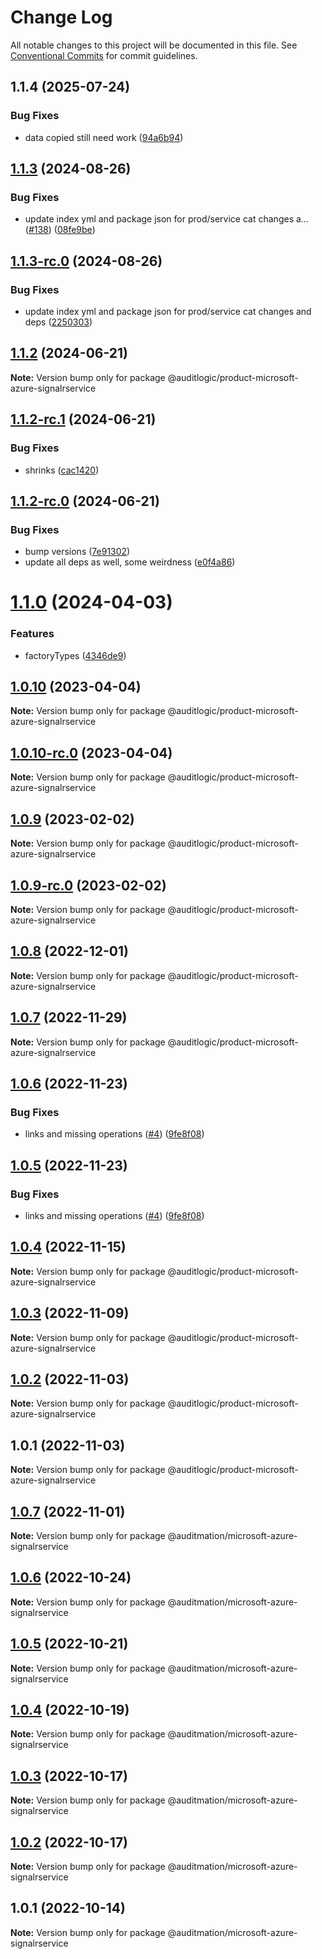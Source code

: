 # Change Log

All notable changes to this project will be documented in this file.
See [Conventional Commits](https://conventionalcommits.org) for commit guidelines.

## 1.1.4 (2025-07-24)


### Bug Fixes

* data copied still need work ([94a6b94](https://github.com/zerobias-org/product/commit/94a6b942fb0516367548599d739529536132755a))





## [1.1.3](https://github.com/auditlogic/product/compare/@auditlogic/product-microsoft-azure-signalrservice@1.1.2...@auditlogic/product-microsoft-azure-signalrservice@1.1.3) (2024-08-26)


### Bug Fixes

* update index yml and package json for prod/service cat changes a… ([#138](https://github.com/auditlogic/product/issues/138)) ([08fe9be](https://github.com/auditlogic/product/commit/08fe9beb1c8457462a19bc69caa02e6212d97e1a))





## [1.1.3-rc.0](https://github.com/auditlogic/product/compare/@auditlogic/product-microsoft-azure-signalrservice@1.1.2...@auditlogic/product-microsoft-azure-signalrservice@1.1.3-rc.0) (2024-08-26)


### Bug Fixes

* update index yml and package json for prod/service cat changes and deps ([2250303](https://github.com/auditlogic/product/commit/225030363a363608240135b7ebed386b28f01e4b))





## [1.1.2](https://github.com/auditlogic/product/compare/@auditlogic/product-microsoft-azure-signalrservice@1.1.2-rc.1...@auditlogic/product-microsoft-azure-signalrservice@1.1.2) (2024-06-21)

**Note:** Version bump only for package @auditlogic/product-microsoft-azure-signalrservice





## [1.1.2-rc.1](https://github.com/auditlogic/product/compare/@auditlogic/product-microsoft-azure-signalrservice@1.1.2-rc.0...@auditlogic/product-microsoft-azure-signalrservice@1.1.2-rc.1) (2024-06-21)


### Bug Fixes

* shrinks ([cac1420](https://github.com/auditlogic/product/commit/cac14200fefcd8183ab69fe89a47bd3f70f563e9))





## [1.1.2-rc.0](https://github.com/auditlogic/product/compare/@auditlogic/product-microsoft-azure-signalrservice@1.1.0...@auditlogic/product-microsoft-azure-signalrservice@1.1.2-rc.0) (2024-06-21)


### Bug Fixes

* bump versions ([7e91302](https://github.com/auditlogic/product/commit/7e913023b8b312150ed7762c32fbbe616be71de5))
* update all deps as well, some weirdness ([e0f4a86](https://github.com/auditlogic/product/commit/e0f4a864714e2d3de6bbf3da014d5312fe53be2f))





# [1.1.0](https://github.com/auditlogic/product/compare/@auditlogic/product-microsoft-azure-signalrservice@1.0.10...@auditlogic/product-microsoft-azure-signalrservice@1.1.0) (2024-04-03)


### Features

* factoryTypes ([4346de9](https://github.com/auditlogic/product/commit/4346de92693aee892fccf725338ffc7b80ab182b))





## [1.0.10](https://github.com/auditlogic/product/compare/@auditlogic/product-microsoft-azure-signalrservice@1.0.9...@auditlogic/product-microsoft-azure-signalrservice@1.0.10) (2023-04-04)

**Note:** Version bump only for package @auditlogic/product-microsoft-azure-signalrservice





## [1.0.10-rc.0](https://github.com/auditlogic/product/compare/@auditlogic/product-microsoft-azure-signalrservice@1.0.9...@auditlogic/product-microsoft-azure-signalrservice@1.0.10-rc.0) (2023-04-04)

**Note:** Version bump only for package @auditlogic/product-microsoft-azure-signalrservice





## [1.0.9](https://github.com/auditlogic/product/compare/@auditlogic/product-microsoft-azure-signalrservice@1.0.8...@auditlogic/product-microsoft-azure-signalrservice@1.0.9) (2023-02-02)

**Note:** Version bump only for package @auditlogic/product-microsoft-azure-signalrservice





## [1.0.9-rc.0](https://github.com/auditlogic/product/compare/@auditlogic/product-microsoft-azure-signalrservice@1.0.8...@auditlogic/product-microsoft-azure-signalrservice@1.0.9-rc.0) (2023-02-02)

**Note:** Version bump only for package @auditlogic/product-microsoft-azure-signalrservice





## [1.0.8](https://github.com/auditlogic/product/compare/@auditlogic/product-microsoft-azure-signalrservice@1.0.7...@auditlogic/product-microsoft-azure-signalrservice@1.0.8) (2022-12-01)

**Note:** Version bump only for package @auditlogic/product-microsoft-azure-signalrservice





## [1.0.7](https://github.com/auditlogic/product/compare/@auditlogic/product-microsoft-azure-signalrservice@1.0.6...@auditlogic/product-microsoft-azure-signalrservice@1.0.7) (2022-11-29)

**Note:** Version bump only for package @auditlogic/product-microsoft-azure-signalrservice





## [1.0.6](https://github.com/auditlogic/product/compare/@auditlogic/product-microsoft-azure-signalrservice@1.0.4...@auditlogic/product-microsoft-azure-signalrservice@1.0.6) (2022-11-23)


### Bug Fixes

* links and missing operations ([#4](https://github.com/auditlogic/product/issues/4)) ([9fe8f08](https://github.com/auditlogic/product/commit/9fe8f08fe7c57fdb79f991ac35bd6ac2e7dcad38))





## [1.0.5](https://github.com/auditlogic/product/compare/@auditlogic/product-microsoft-azure-signalrservice@1.0.4...@auditlogic/product-microsoft-azure-signalrservice@1.0.5) (2022-11-23)


### Bug Fixes

* links and missing operations ([#4](https://github.com/auditlogic/product/issues/4)) ([9fe8f08](https://github.com/auditlogic/product/commit/9fe8f08fe7c57fdb79f991ac35bd6ac2e7dcad38))





## [1.0.4](https://github.com/auditlogic/product/compare/@auditlogic/product-microsoft-azure-signalrservice@1.0.3...@auditlogic/product-microsoft-azure-signalrservice@1.0.4) (2022-11-15)

**Note:** Version bump only for package @auditlogic/product-microsoft-azure-signalrservice





## [1.0.3](https://github.com/auditlogic/product/compare/@auditlogic/product-microsoft-azure-signalrservice@1.0.2...@auditlogic/product-microsoft-azure-signalrservice@1.0.3) (2022-11-09)

**Note:** Version bump only for package @auditlogic/product-microsoft-azure-signalrservice





## [1.0.2](https://github.com/auditlogic/product/compare/@auditlogic/product-microsoft-azure-signalrservice@1.0.1...@auditlogic/product-microsoft-azure-signalrservice@1.0.2) (2022-11-03)

**Note:** Version bump only for package @auditlogic/product-microsoft-azure-signalrservice





## 1.0.1 (2022-11-03)

**Note:** Version bump only for package @auditlogic/product-microsoft-azure-signalrservice





## [1.0.7](https://github.com/auditmation/store-content/compare/@auditmation/microsoft-azure-signalrservice@1.0.6...@auditmation/microsoft-azure-signalrservice@1.0.7) (2022-11-01)

**Note:** Version bump only for package @auditmation/microsoft-azure-signalrservice





## [1.0.6](https://github.com/auditmation/store-content/compare/@auditmation/microsoft-azure-signalrservice@1.0.5...@auditmation/microsoft-azure-signalrservice@1.0.6) (2022-10-24)

**Note:** Version bump only for package @auditmation/microsoft-azure-signalrservice





## [1.0.5](https://github.com/auditmation/store-content/compare/@auditmation/microsoft-azure-signalrservice@1.0.4...@auditmation/microsoft-azure-signalrservice@1.0.5) (2022-10-21)

**Note:** Version bump only for package @auditmation/microsoft-azure-signalrservice





## [1.0.4](https://github.com/auditmation/store-content/compare/@auditmation/microsoft-azure-signalrservice@1.0.3...@auditmation/microsoft-azure-signalrservice@1.0.4) (2022-10-19)

**Note:** Version bump only for package @auditmation/microsoft-azure-signalrservice





## [1.0.3](https://github.com/auditmation/store-content/compare/@auditmation/microsoft-azure-signalrservice@1.0.2...@auditmation/microsoft-azure-signalrservice@1.0.3) (2022-10-17)

**Note:** Version bump only for package @auditmation/microsoft-azure-signalrservice





## [1.0.2](https://github.com/auditmation/store-content/compare/@auditmation/microsoft-azure-signalrservice@1.0.1...@auditmation/microsoft-azure-signalrservice@1.0.2) (2022-10-17)

**Note:** Version bump only for package @auditmation/microsoft-azure-signalrservice





## 1.0.1 (2022-10-14)

**Note:** Version bump only for package @auditmation/microsoft-azure-signalrservice
